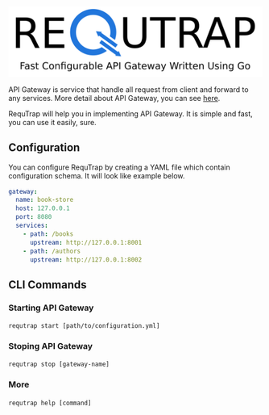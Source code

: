 ![REQUTRAP](./assets/images/banner.png)

API Gateway is service that handle all request from client and forward to any services.
More detail about API Gateway, you can see [here](https://www.nginx.com/learn/api-gateway/).

RequTrap will help you in implementing API Gateway. It is simple and fast, you can use it easily, sure.

## Configuration
You can configure RequTrap by creating a YAML file which 
contain configuration schema. It will look like example below.

```yml
gateway:
  name: book-store
  host: 127.0.0.1
  port: 8080
  services:
    - path: /books
      upstream: http://127.0.0.1:8001
    - path: /authors
      upstream: http://127.0.0.1:8002
```

## CLI Commands
### Starting API Gateway
`requtrap start [path/to/configuration.yml]`

### Stoping API Gateway
`requtrap stop [gateway-name]`

### More
`requtrap help [command]`
